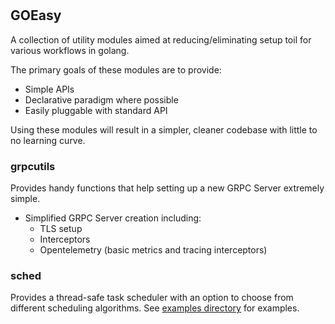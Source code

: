 #

## GOEasy

A collection of utility modules aimed at reducing/eliminating setup toil for various workflows in golang.

The primary goals of these modules are to provide:

* Simple APIs
* Declarative paradigm where possible
* Easily pluggable with standard API

Using these modules will result in a simpler, cleaner codebase with little to no learning curve.

### grpcutils

Provides handy functions that help setting up a new GRPC Server extremely simple.

* Simplified GRPC Server creation including:
  * TLS setup
  * Interceptors
  * Opentelemetry (basic metrics and tracing interceptors)

### sched

Provides a thread-safe task scheduler with an option to choose from different scheduling algorithms.
See [examples directory](sched/examples/) for examples.
